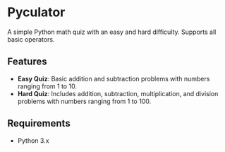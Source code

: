 # Pyculator
A simple Python math quiz with an easy and hard difficulty. Supports all basic operators.

## Features

- **Easy Quiz**: Basic addition and subtraction problems with numbers ranging from 1 to 10.
- **Hard Quiz**: Includes addition, subtraction, multiplication, and division problems with numbers ranging from 1 to 100.

## Requirements

- Python 3.x
